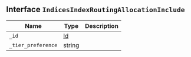 ## Interface `IndicesIndexRoutingAllocationInclude`

| Name | Type | Description |
| - | - | - |
| `_id` | [Id](./Id.md) | &nbsp; |
| `_tier_preference` | string | &nbsp; |
